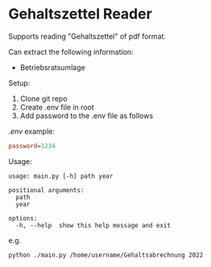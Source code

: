 # Gehaltszettel Reader
Supports reading "Gehaltszettel" of pdf format.

Can extract the following information:
- Betriebsratsumlage

Setup:
1. Clone git repo
2. Create .env file in root
3. Add password to the .env file as follows

*.env* example:
```ini
password=1234
```

Usage:
```
usage: main.py [-h] path year

positional arguments:
  path
  year

options:
  -h, --help  show this help message and exit
```
e.g.
```
python ./main.py /home/username/Gehaltsabrechnung 2022
```